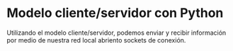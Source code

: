 # Modelo cliente/servidor con Python
Utilizando el modelo cliente/servidor, podemos enviar y recibir información por medio de nuestra red local abriento sockets de conexión.

